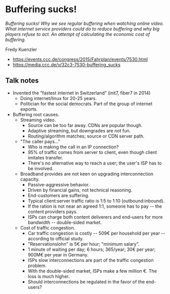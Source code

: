# Buffering sucks!

*Buffering sucks! Why we see regular buffering when watching online video. What internet service providers could do to reduce buffering and why big players refuse to act. An attempt of calculating the economic cost of buffering.*

Fredy Kuenzler

- https://events.ccc.de/congress/2015/Fahrplan/events/7530.html
- https://media.ccc.de/v/32c3-7530-buffering_sucks


## Talk notes

- Invented the "fastest internet in Switzerland" (init7, fiber7 in 2014)
    - Doing internet/linux for 20-25 years.
    - Politician for the social democrats. Part of the group of internet exports.
- Buffering root causes.
    - Streaming video.
        - Source can be too far away. CDNs are popular though.
        - Adaptive streaming, but downgrades are not fun.
        - Routing/algorithm matches; source or CDN server path.
    - "The caller pays..."
        - Who is making the call in an IP connection?
        - 95% of traffic comes from server to client, even though client imitates transfer.
        - There's no alternative way to reach a user; the user's ISP has to be involved.
    - Broadband provides are not keen on upgrading interconnection capacity.
        - Passive-aggressive behavior.
        - Driven by financial gains, not technical reasoning.
        - End-customers are suffering.
        - Typical client:server traffic ratio is 1:5 to 1:10 (outbound:inbound).
        - If the ration is not near an agreed 1:1, someone has to pay -- the content providers pays.
        - ISPs can charge both content deliverers and end-users for more bandwidth -- double-sided market.
    - Cost of traffic congestion.
        - Car traffic congestion is costly -- 509€ per household per year -- according to official study.
        - "Reservationslohn" is 5€ per hour; "minimum salary".
        - 1 minute of waiting per day; 6 hours; 365/year; 30€ per year; 900M€ per year in Germany.
        - ISPs slow interconnections are part of the traffic congestion problem.
        - With the double-sided market, ISPs make a few million €. The loss is much higher.
        - Should interconnections be regulated in the favor of the end-users?

